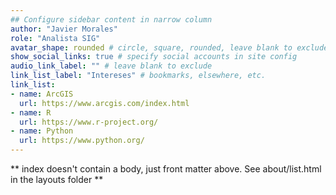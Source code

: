 ```yaml
---
## Configure sidebar content in narrow column
author: "Javier Morales"
role: "Analista SIG"
avatar_shape: rounded # circle, square, rounded, leave blank to exclude
show_social_links: true # specify social accounts in site config
audio_link_label: "" # leave blank to exclude
link_list_label: "Intereses" # bookmarks, elsewhere, etc.
link_list:
- name: ArcGIS
  url: https://www.arcgis.com/index.html
- name: R
  url: https://www.r-project.org/
- name: Python
  url: https://www.python.org/
---
```


** index doesn't contain a body, just front matter above.
See about/list.html in the layouts folder **